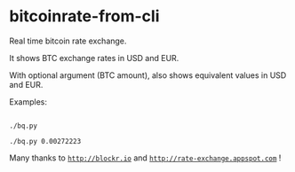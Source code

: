 # bitcoinrate-from-cli

Real time bitcoin rate exchange.

It shows BTC exchange rates in USD and EUR.

With optional argument (BTC amount), also shows equivalent values in USD and EUR.

Examples:

<code>
./bq.py<br />
./bq.py 0.00272223
</code>

Many thanks to <code>http://blockr.io</code> and <code>http://rate-exchange.appspot.com</code> !
